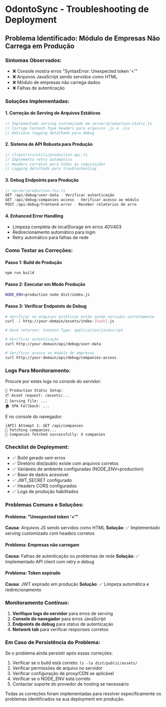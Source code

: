 # OdontoSync - Troubleshooting de Deployment

## Problema Identificado: Módulo de Empresas Não Carrega em Produção

### Sintomas Observados:
- ❌ Console mostra erros "SyntaxError: Unexpected token '<'"
- ❌ Arquivos JavaScript sendo servidos como HTML
- ❌ Módulo de empresas não carrega dados
- ❌ Falhas de autenticação

### Soluções Implementadas:

#### 1. **Correção do Serving de Arquivos Estáticos**
```javascript
// Implementado serving customizado em server/production-static.ts
// Corrige Content-Type headers para arquivos .js e .css
// Adiciona logging detalhado para debug
```

#### 2. **Sistema de API Robusta para Produção**
```javascript
// client/src/utils/production-api.ts
// Implementa retry automático
// Headers corretos para todas as requisições
// Logging detalhado para troubleshooting
```

#### 3. **Debug Endpoints para Produção**
```javascript
// server/production-fix.ts
GET /api/debug/user-data - Verificar autenticação
GET /api/debug/companies-access - Verificar acesso ao módulo
POST /api/debug/frontend-error - Receber relatórios de erro
```

#### 4. **Enhanced Error Handling**
- Limpeza completa de localStorage em erros 401/403
- Redirecionamento automático para login
- Retry automático para falhas de rede

### Como Testar as Correções:

#### Passo 1: Build de Produção
```bash
npm run build
```

#### Passo 2: Executar em Modo Produção
```bash
NODE_ENV=production node dist/index.js
```

#### Passo 3: Verificar Endpoints de Debug
```bash
# Verificar se arquivos estáticos estão sendo servidos corretamente
curl -I http://your-domain/assets/index-[hash].js

# Deve retornar: Content-Type: application/javascript

# Verificar autenticação
curl http://your-domain/api/debug/user-data

# Verificar acesso ao módulo de empresas
curl http://your-domain/api/debug/companies-access
```

### Logs Para Monitoramento:

Procure por estes logs no console do servidor:
```
🔧 Production Static Setup:
📦 Asset request: /assets/...
📄 Serving file: ...
🏠 SPA Fallback: ...
```

E no console do navegador:
```
[API] Attempt 1: GET /api/companies
🏢 Fetching companies...
🏢 Companies fetched successfully: X companies
```

### Checklist de Deployment:

- ✅ Build gerado sem erros
- ✅ Diretório dist/public existe com arquivos corretos
- ✅ Variáveis de ambiente configuradas (NODE_ENV=production)
- ✅ Base de dados acessível
- ✅ JWT_SECRET configurado
- ✅ Headers CORS configurados
- ✅ Logs de produção habilitados

### Problemas Comuns e Soluções:

#### Problema: "Unexpected token '<'"
**Causa**: Arquivos JS sendo servidos como HTML
**Solução**: ✅ Implementado serving customizado com headers corretos

#### Problema: Empresas não carregam
**Causa**: Falhas de autenticação ou problemas de rede
**Solução**: ✅ Implementado API client com retry e debug

#### Problema: Token expirado
**Causa**: JWT expirado em produção
**Solução**: ✅ Limpeza automática e redirecionamento

### Monitoramento Contínuo:

1. **Verifique logs do servidor** para erros de serving
2. **Console do navegador** para erros JavaScript
3. **Endpoints de debug** para status de autenticação
4. **Network tab** para verificar responses corretos

### Em Caso de Persistência do Problema:

Se o problema ainda persistir após essas correções:

1. Verificar se o build está correto: `ls -la dist/public/assets/`
2. Verificar permissões de arquivo no servidor
3. Verificar configuração de proxy/CDN se aplicável
4. Verificar se o NODE_ENV está correto
5. Contactar suporte do provedor de hosting se necessário

Todas as correções foram implementadas para resolver especificamente os problemas identificados na sua deployment em produção.